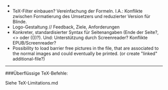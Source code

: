 - 
- TeX-Filter einbauen? Vereinfachung der Formeln. I.A.: Konflikte zwischen Formatierung des Umsetzers und reduzierter Version für Blinde.
- Logo-Gestaltung // Feedback, Ziele, Anforderungen
- Konkreter, standardisierter Syntax für Seitenangaben (Ende der Seite?, <> oder (())?). Und: Unterstützung durch Screenreader? Konflikte EPUB/Screenreader?
- Possibility to load barrier free pictures in the file, that are associated to the normal images and could eventually be printed. (or create "linked" additional-file?)











---

###Überflüssige TeX-Befehle:



Siehe TeX-Limitations.md

